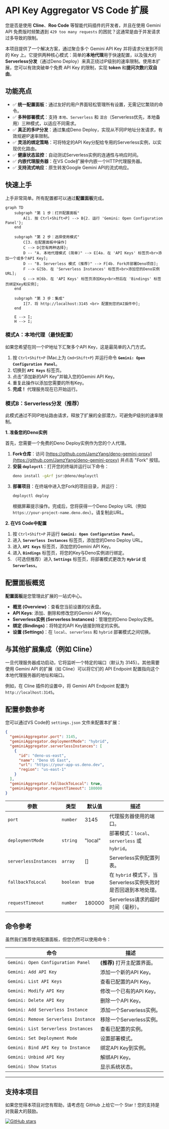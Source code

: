 # API Key Aggregator VS Code 扩展

您是否是使用 **Cline**、**Roo Code** 等智能代码插件的开发者，并且在使用 Gemini API 免费版时频繁遇到 `429 too many requests` 的困扰？这通常是由于并发请求过多导致的限制。

本项目提供了一个解决方案，通过聚合多个 Gemini API Key 并将请求分发到不同的 Key 上。它提供两种核心模式：简单的**本地代理**用于快速配置，以及强大的**Serverless分发**（通过Deno Deploy）来真正绕过IP级别的速率限制。使用本扩展，您可以有效突破单个免费 API Key 的限制，实现 **token** 和**提问次数**的**双自由**。

## 功能亮点

*   ✅ **统一配置面板**：通过友好的用户界面轻松管理所有设置，无需记忆繁琐的命令。
*   ✅ **多种部署模式**：支持 `本地`、`Serverless` 和 `混合`（Serverless优先，本地备用）三种模式，以适应不同需求。
*   ✅ **真正的多IP分发**：通过集成Deno Deploy，实现从不同IP地址分发请求，有效规避IP速率限制。
*   ✅ **灵活的绑定策略**：可将特定的API Key分配给专用的Serverless实例，以实现优化路由。
*   ✅ **健康状态监控**：自动测试Serverless实例的连通性与响应时间。
*   ✅ **内嵌代理服务器**：在VS Code扩展中内嵌一个HTTP代理服务器。
*   ✅ **支持流式响应**：原生转发Google Gemini API的流式响应。

## 快速上手

上手非常简单。所有配置都可以通过**配置面板**完成。

```mermaid
graph TD
    subgraph "第 1 步：打开配置面板"
        A[1. 按 Ctrl+Shift+P] --> B{2. 运行 'Gemini: Open Configuration Panel'};
    end

    subgraph "第 2 步：选择使用模式"
        C[3. 在配置面板中操作]
        C --> D{您有两种选择};
        D -- "A. 本地代理模式 (简单)" --> E[4a. 在 'API Keys' 标签页<br>添加一个或多个API Key];
        D -- "B. Serverless 模式 (推荐)" --> F[4b. Fork并部署Deno项目];
        F --> G[5b. 在 'Serverless Instances' 标签页<br>添加您的Deno实例URL];
        G --> H[6b. 在 'API Keys' 标签页添加Key<br>然后在 'Bindings' 标签页绑定Key和实例];
    end

    subgraph "第 3 步：集成"
        I[7. 将 http://localhost:3145 <br> 配置到您的AI插件中];
    end

    E --> I;
    H --> I;
```

### 模式A：本地代理（最快配置）

如果您希望在同一个IP地址下汇聚多个API Key，这是最简单的入门方式。

1.  按 `Ctrl+Shift+P` (Mac上为 `Cmd+Shift+P`) 并运行命令 **`Gemini: Open Configuration Panel`**。
2.  切换到 **`API Keys`** 标签页。
3.  点击“添加新的API Key”并输入您的Gemini API Key。
4.  重复此操作以添加您需要的所有Key。
5.  **完成！** 代理服务现在已开始运行。

### 模式B：Serverless分发（推荐）

此模式通过不同IP地址路由请求，释放了扩展的全部潜力，可避免IP级别的速率限制。

**1. 准备您的Deno实例**

首先，您需要一个免费的Deno Deploy实例作为您的个人代理。

1.  **Fork仓库**：访问 [https://github.com/JamzYang/deno-gemini-proxy](https://github.com/JamzYang/deno-gemini-proxy) 并点击 "Fork" 按钮。
2.  **安装 `deployctl`**：打开您的终端并运行以下命令：
    ```bash
    deno install -gArf jsr:@deno/deployctl
    ```
3.  **部署项目**：在终端中进入您Fork的项目目录，并运行：
    ```bash
    deployctl deploy
    ```
    根据屏幕提示操作。完成后，您将获得一个Deno Deploy URL（例如 `https://your-project-name.deno.dev`）。请复制此URL。

**2. 在VS Code中配置**

1.  按 `Ctrl+Shift+P` 并运行 **`Gemini: Open Configuration Panel`**。
2.  进入 **`Serverless Instances`** 标签页，添加您的Deno Deploy URL。
3.  进入 **`API Keys`** 标签页，添加您的Gemini API Key。
4.  进入 **`Bindings`** 标签页，将您的Key与Deno实例进行绑定。
5.  （可选但推荐）进入 **`Settings`** 标签页，将部署模式更改为 **`Hybrid`** 或 **`Serverless`**。

## 配置面板概览

**配置面板**是您管理此扩展的一站式中心。

*   **概览 (Overview)**：查看您当前设置的仪表盘。
*   **API Keys**: 添加、删除和修改您的Gemini API Key。
*   **Serverless实例 (Serverless Instances)**：管理您的Deno Deploy实例。
*   **绑定 (Bindings)**：将特定的API Key链接到特定的实例。
*   **设置 (Settings)**：在 `local`、`serverless` 和 `hybrid` 部署模式之间切换。

## 与其他扩展集成（例如 Cline）

一旦代理服务器成功启动，它将监听一个特定的端口（默认为 3145）。其他需要使用 Gemini API 的扩展（如 Cline）可以将它们的 API Endpoint 配置指向这个本地代理服务器的地址和端口。

例如，在 Cline 插件的设置中，将 Gemini API Endpoint 配置为 `http://localhost:3145`。

## 配置参数参考

您可以通过VS Code的 `settings.json` 文件来配置本扩展：

```json
{
  "geminiAggregator.port": 3145,
  "geminiAggregator.deploymentMode": "hybrid",
  "geminiAggregator.serverlessInstances": [
    {
      "id": "deno-us-east",
      "name": "Deno US East",
      "url": "https://your-app-us.deno.dev",
      "region": "us-east-1"
    }
  ],
  "geminiAggregator.fallbackToLocal": true,
  "geminiAggregator.requestTimeout": 180000
}
```

| 参数 | 类型 | 默认值 | 描述 |
|-----------|------|---------|-------------|
| `port` | `number` | 3145 | 代理服务器使用的端口。 |
| `deploymentMode` | `string` | "local" | 部署模式：`local`、`serverless` 或 `hybrid`。 |
| `serverlessInstances` | `array` | [] | Serverless实例配置列表。 |
| `fallbackToLocal` | `boolean` | true | 在 `hybrid` 模式下，当Serverless实例失败时是否回退到本地处理。 |
| `requestTimeout` | `number` | 180000 | Serverless请求的超时时间（毫秒）。 |

## 命令参考

虽然我们推荐使用配置面板，但您仍然可以使用命令：

| 命令 | 描述 |
|---------|-------------|
| `Gemini: Open Configuration Panel` | **(推荐)** 打开主配置界面。 |
| `Gemini: Add API Key` | 添加一个新的API Key。 |
| `Gemini: List API Keys` | 查看已配置的API Key。 |
| `Gemini: Modify API Key` | 修改一个已有的API Key。 |
| `Gemini: Delete API Key` | 删除一个API Key。 |
| `Gemini: Add Serverless Instance` | 添加一个Serverless实例。 |
| `Gemini: Remove Serverless Instance` | 移除一个Serverless实例。 |
| `Gemini: List Serverless Instances` | 查看已配置的实例。 |
| `Gemini: Set Deployment Mode` | 设置部署模式。 |
| `Gemini: Bind API Key to Instance` | 绑定API Key到实例。 |
| `Gemini: Unbind API Key` | 解绑API Key。 |
| `Gemini: Show Status` | 显示系统状态。 |

---

## 支持本项目

如果您觉得本项目对您有帮助，请考虑在 GitHub 上给它一个 Star！您的支持是对我最大的鼓励。

[![GitHub stars](https://img.shields.io/github/stars/JamzYang/api-key-aggregetor?style=social)](https://github.com/JamzYang/api-key-aggregetor)
